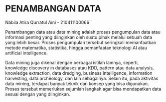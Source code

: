 # PENAMBANGAN DATA

Nabila Atira Qurratul Aini - 210411100066

Penambangan data atau data mining adalah proses pengumpulan data atau informasi penting yang diinginkan oleh suatu pihak melalui sebuah data yang lebih besar. Proses pengumpulan tersebut seringkali memanfaatkan metode matematika, statistika, hingga pemanfaatan teknologi AI atau artificial intelligence. 

Data mining juga dikenal dengan berbagai istilah lainnya, seperti, knowledge discovery in databases atau KDD, pattern atau data analysis, knowledge extraction, data dredging, business intelligence, information harvesting, data archeology, dan lain sebagainya. Selain itu, pada aktivitas data mining, terdapat banyak teknik dan konsep yang bisa digunakan. Proses tersebut memerlukan sejumlah langkah agar bisa mendapatkan data sesuai dengan yang diinginkan. 

```{tableofcontents}
```
